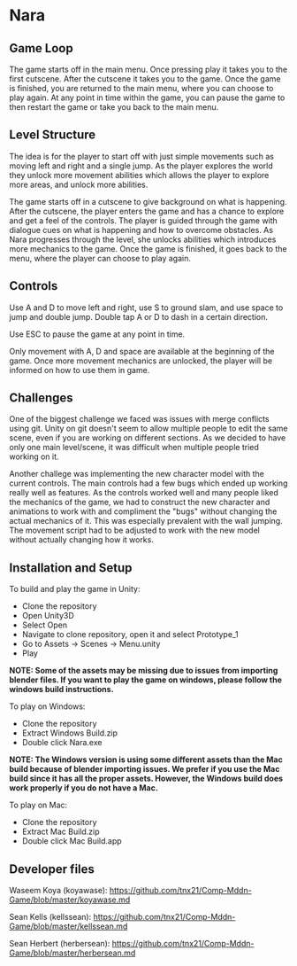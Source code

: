# Nara

## Game Loop

The game starts off in the main menu. Once pressing play it takes you to the first cutscene. After the cutscene it takes you to the game. Once the game is finished, you are returned to the main menu, where you can choose to play again. At any point in time within the game, you can pause the game to then restart the game or take you back to the main menu. 

## Level Structure

The idea is for the player to start off with just simple movements such as moving left and right and a single jump.
As the player explores the world they unlock more movement abilities which allows the player to explore more areas,
and unlock more abilities.

The game starts off in a cutscene to give background on what is happening. After the cutscene, the player enters the game and has a chance to explore and get a feel of the controls. The player is guided through the game with dialogue cues on what is happening and how to overcome obstacles. As Nara progresses through the level, she unlocks abilities which introduces more mechanics to the game. Once the game is finished, it goes back to the menu, where the player can choose to play again. 

## Controls

Use A and D to move left and right, use S to ground slam, and use space to jump and double jump. Double tap A or D to dash in a certain direction. 

Use ESC to pause the game at any point in time. 

Only movement with A, D and space are available at the beginning of the game. Once more movement mechanics are unlocked, the player will be informed on how to use them in game. 

## Challenges

One of the biggest challenge we faced was issues with merge conflicts using git. Unity on git doesn't seem to allow multiple people to edit the same scene, even if you are working on different sections. As we decided to have only one main level/scene, it was difficult when multiple people tried working on it. 

Another challege was implementing the new character model with the current controls. The main controls had a few bugs which ended up working really well as features. As the controls worked well and many people liked the mechanics of the game, we had to construct the new character and animations to work with and compliment the "bugs" without changing the actual mechanics of it. This was especially prevalent with the wall jumping. The movement script had to be adjusted to work with the new model without actually changing how it works. 

## Installation and Setup

To build and play the game in Unity:
* Clone the repository 
* Open Unity3D
* Select Open
* Navigate to clone repository, open it and select Prototype_1
* Go to Assets -> Scenes -> Menu.unity
* Play

<b>NOTE: Some of the assets may be missing due to issues from importing blender files. If you want to play the game on windows, please follow the windows build instructions. </b>

To play on Windows:
* Clone the repository
* Extract Windows Build.zip
* Double click Nara.exe

<b>NOTE: The Windows version is using some different assets than the Mac build because of blender importing issues. We prefer if you use the Mac build since it has all the proper assets. However, the Windows build does work properly if you do not have a Mac.</b>

To play on Mac:
* Clone the repository 
* Extract Mac Build.zip
* Double click Mac Build.app

## Developer files

Waseem Koya (koyawase): https://github.com/tnx21/Comp-Mddn-Game/blob/master/koyawase.md

Sean Kells (kellssean): https://github.com/tnx21/Comp-Mddn-Game/blob/master/kellssean.md

Sean Herbert (herbersean): https://github.com/tnx21/Comp-Mddn-Game/blob/master/herbersean.md
